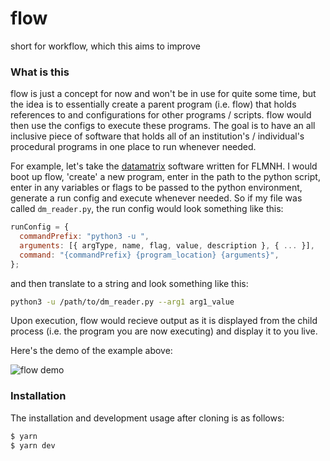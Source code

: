 # flow

short for workflow, which this aims to improve

### What is this

flow is just a concept for now and won't be in use for quite some time, but the idea is to essentially create a parent program (i.e. flow) that holds references to and configurations for other programs / scripts. flow would then use the configs to execute these programs. The goal is to have an all inclusive piece of software that holds all of an institution's / individual's procedural programs in one place to run whenever needed.

For example, let's take the <a href="https://github.com/FLMNH-MGCL/datamatrix-reader">datamatrix</a> software written for FLMNH. I would boot up flow, 'create' a new program, enter in the path to the python script, enter in any variables or flags to be passed to the python environment, generate a run config and execute whenever needed. So if my file was called `dm_reader.py`, the run config would look something like this:

```javascript
runConfig = {
  commandPrefix: "python3 -u ",
  arguments: [{ argType, name, flag, value, description }, { ... }],
  command: "{commandPrefix} {program_location} {arguments}",
};
```

and then translate to a string and look something like this:

```bash
python3 -u /path/to/dm_reader.py --arg1 arg1_value
```

Upon execution, flow would recieve output as it is displayed from the child process (i.e. the program you are now executing) and display it to you live.

Here's the demo of the example above:
<br/>

![flow demo](docs/demo.gif)

### Installation

The installation and development usage after cloning is as follows:

```bash
$ yarn
$ yarn dev
```
